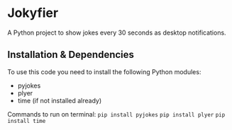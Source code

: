 # Jokyfier

A Python project to show jokes every 30 seconds as desktop notifications. 

## Installation & Dependencies

To use this code you need to install the following Python modules:
* pyjokes
* plyer
* time (if not installed already)

Commands to run on terminal:
`pip install pyjokes`
`pip install plyer`
`pip install time`
